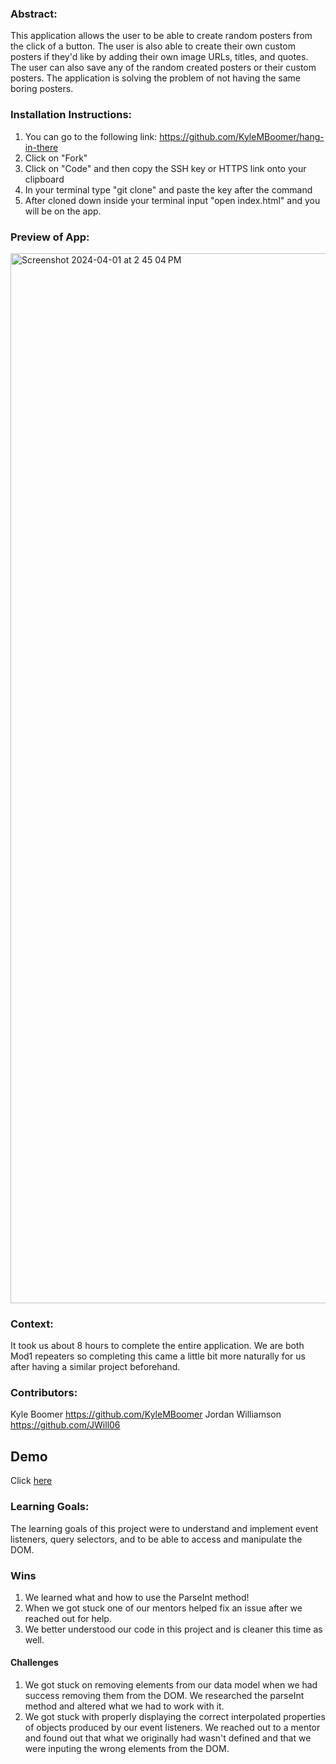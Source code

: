 ### Abstract:
This application allows the user to be able to create random posters from the click of a button. The user is also able to create their own custom posters if they'd like by adding their own image URLs, titles, and quotes. The user can also save any of the random created posters or their custom posters. The application is solving the problem of not having the same boring posters. 

### Installation Instructions:

1. You can go to the following link: https://github.com/KyleMBoomer/hang-in-there
2. Click on "Fork"
3. Click on "Code" and then copy the SSH key or HTTPS link onto your clipboard 
4. In your terminal type "git clone" and paste the key after the command 
5. After cloned down inside your terminal input "open index.html" and you will be on the app. 
### Preview of App:

<img width="1680" alt="Screenshot 2024-04-01 at 2 45 04 PM" src="https://github.com/KyleMBoomer/hang-in-there/assets/156006806/b4761027-7be1-4bff-8ee6-ea387e0b64ae">


### Context:
It took us about 8 hours to complete the entire application. We are both Mod1 repeaters so completing this came a little bit more naturally for us after having a similar project beforehand. 
### Contributors:
Kyle Boomer
https://github.com/KyleMBoomer
Jordan Williamson
https://github.com/JWill06

## Demo 
Click [here]( https://kylemboomer.github.io/hang-in-there/)

### Learning Goals:
The learning goals of this project were to understand and implement event listeners, query selectors, and to be able to access and manipulate the DOM.  


### Wins
1. We learned what and how to use the ParseInt method!
2. When we got stuck one of our mentors helped fix an issue after we reached out for help. 
3. We better understood our code in this project and is cleaner this time as well. 

#### Challenges
1. We got stuck on removing elements from our data model when we had success removing them from the DOM. We researched the parseInt method and altered what we had to work with it.
2. We got stuck with properly displaying the correct interpolated properties of objects produced by our event listeners. We reached out to a mentor and found out that what we originally had wasn't defined and that we were inputing the wrong elements from the DOM. 






